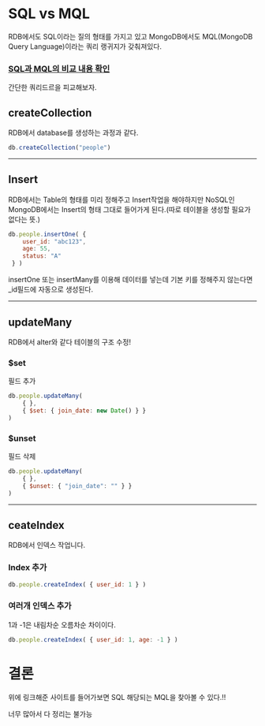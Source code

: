 # SQL vs MQL

RDB에서도 SQL이라는 질의 형태를 가지고 있고 MongoDB에서도 MQL(MongoDB Query Language)이라는 쿼리 랭귀지가 갖춰져있다.

### [SQL과 MQL의 비교 내용 확인](https://www.mongodb.com/docs/manual/reference/sql-comparison/)

간단한 쿼리드르을 피교해보자.

## createCollection

RDB에서 database를 생성하는 과정과 같다.

```javascript
db.createCollection("people")
```

---

## Insert

RDB에서는 Table의 형태를 미리 정해주고 Insert작업을 해야하지만 NoSQL인 MongoDB에서는 Insert의 형태 그대로 들어가게 된다.(따로 테이블을 생성할 필요가 없다는 뜻.)

```javascript
db.people.insertOne( {
    user_id: "abc123",
    age: 55,
    status: "A"
 } )
```

insertOne 또는 insertMany를 이용해 데이터를 넣는데 기본 키를 정해주지 않는다면 _id필드에 자동으로 생성된다.

---

## updateMany

RDB에서 alter와 같다 테이블의 구조 수정!

### $set

필드 추가

```javascript
db.people.updateMany(
    { },
    { $set: { join_date: new Date() } }
)
```

### $unset

필드 삭제

```javascript
db.people.updateMany(
    { },
    { $unset: { "join_date": "" } }
)
```

--- 

## ceateIndex

RDB에서 인덱스 작업니다.

### Index 추가

```javascript
db.people.createIndex( { user_id: 1 } )
```

### 여러개 인덱스 추가

1과 -1은 내림차순 오름차순 차이이다.

```javascript
db.people.createIndex( { user_id: 1, age: -1 } )
```

# 결론

위에 링크해준 사이트를 들어가보면 SQL 해당되는 MQL을 찾아볼 수 있다.!!

너무 많아서 다 정리는 불가능 
